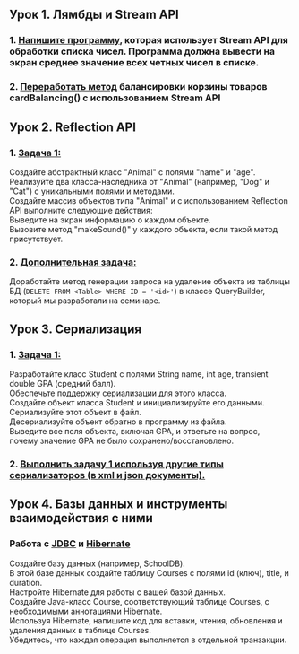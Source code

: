 ## Урок 1. Лямбды и Stream API

### 1. [Напишите программу](src/main/java/dz1/task1/AverageOfEvenNumbers.java), которая использует Stream API для обработки списка чисел. Программа должна вывести на экран среднее значение всех четных чисел в списке.
### 2. [Переработать метод](src/main/java/dz1/task2/Cart.java) балансировки корзины товаров cardBalancing() с использованием Stream API

## Урок 2. Reflection API

### 1. [Задача 1:](src/main/java/dz2/task1)
Создайте абстрактный класс "Animal" с полями "name" и "age".\
Реализуйте два класса-наследника от "Animal" (например, "Dog" и "Cat") с уникальными полями и методами.\
Создайте массив объектов типа "Animal" и с использованием Reflection API выполните следующие действия:\
Выведите на экран информацию о каждом объекте.\
Вызовите метод "makeSound()" у каждого объекта, если такой метод присутствует.
### 2. [Дополнительная задача:](src/main/java/dz2/task2/QueryBuilder.java)
Доработайте метод генерации запроса на удаление объекта из таблицы БД (`DELETE FROM <Table> WHERE ID = '<id>'`) в классе QueryBuilder, который мы разработали на семинаре.

## Урок 3. Сериализация

### 1. [Задача 1:](src/main/java/dz3/task1)
Разработайте класс Student с полями String name, int age, transient double GPA (средний балл).\
Обеспечьте поддержку сериализации для этого класса.\
Создайте объект класса Student и инициализируйте его данными.\
Сериализуйте этот объект в файл.\
Десериализуйте объект обратно в программу из файла.\
Выведите все поля объекта, включая GPA, и ответьте на вопрос,\
почему значение GPA не было сохранено/восстановлено.
### 2. [Выполнить задачу 1 используя другие типы сериализаторов (в xml и json документы).](src/main/java/dz3/task2/Program.java)

## Урок 4. Базы данных и инструменты взаимодействия с ними

###  Работа с [JDBC](src/main/java/dz4/CreatingTable.java) и [Hibernate](src/main/java/dz4/WorkingWithTable.java)
Создайте базу данных (например, SchoolDB).\
В этой базе данных создайте таблицу Courses с полями id (ключ), title, и duration.\
Настройте Hibernate для работы с вашей базой данных.\
Создайте Java-класс Course, соответствующий таблице Courses, с необходимыми аннотациями Hibernate.\
Используя Hibernate, напишите код для вставки, чтения, обновления и удаления данных в таблице Courses.\
Убедитесь, что каждая операция выполняется в отдельной транзакции.